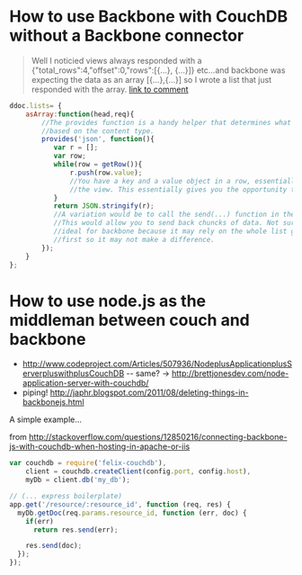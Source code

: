 
# How to use Backbone with CouchDB without a Backbone connector

> Well I noticied views always responded with a {"total_rows":4,"offset":0,"rows":[{...}, {...}]} etc...and backbone was expecting the data as an array [{...},{...}] so I wrote a list that just responded with the array.
[link to comment](https://github.com/pyronicide/backbone.couchdb.js/issues/7#issuecomment-15276651)

```js
ddoc.lists= {
    asArray:function(head,req){
        //The provides function is a handy helper that determines what is returned 
        //based on the content type.
        provides('json', function(){
           var r = [];
           var row;
           while(row = getRow()){
               r.push(row.value);
               //You have a key and a value object in a row, essentially one of the rows returned from 
               //the view. This essentially gives you the opportunity to morph what you want returned.
           }
           return JSON.stringify(r);
           //A variation would be to call the send(...) function in the while loop
           //This would allow you to send back chuncks of data. Not sure if this is 
           //ideal for backbone because it may rely on the whole list getting there 
           //first so it may not make a difference.
        });
    }
};
```


# How to use node.js as the middleman between couch and backbone
- http://www.codeproject.com/Articles/507936/NodeplusApplicationplusServerpluswithplusCouchDB
-- same? -> http://brettjonesdev.com/node-application-server-with-couchdb/ 
- piping! http://japhr.blogspot.com/2011/08/deleting-things-in-backbonejs.html

A simple example...

from http://stackoverflow.com/questions/12850216/connecting-backbone-js-with-couchdb-when-hosting-in-apache-or-iis

```js
var couchdb = require('felix-couchdb'),
    client = couchdb.createClient(config.port, config.host),
    myDb = client.db('my_db');

// (... express boilerplate)
app.get('/resource/:resource_id', function (req, res) {
  myDb.getDoc(req.params.resource_id, function (err, doc) {
    if(err)
      return res.send(err);

    res.send(doc);
  });
});
```
